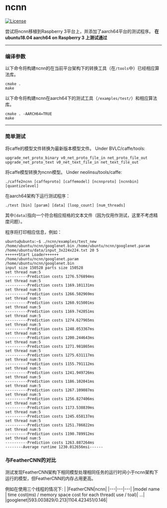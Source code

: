 # ncnn

[![License](https://img.shields.io/badge/license-BSD--3--Clause-blue.svg)](https://raw.githubusercontent.com/Tencent/ncnn/master/LICENSE.txt) 

尝试将ncnn移植到Raspberry 3平台上，并添加了aarch64平台的测试程序。
**在ubuntu18.04 aarch64 on Raspberry 3 上测试通过**

---

### 编译参数
以下命令将构建ncnn的在当前平台架构下的转换工具（在`/tools`中）已经相应算法库。
```
cmake .
make
```
以下命令将构建ncnn在aarch64下的测试工具（`/examples/test/`）和相应算法库。
```
cmake . -AARCH64=TRUE
make
```
---

### 简单测试

将caffe的模型文件转换为最新版本模型文件。
Under BVLC/caffe/tools:
```
upgrade_net_proto_binary v0_net_proto_file_in net_proto_file_out
upgrade_net_proto_text v0_net_text_file_in net_text_file_out
```
将caffe模型转换为ncnn模型。
Under neolinsu/tools/caffe:
```
./caffe2ncnn [caffeproto] [caffemodel] [ncnnproto] [ncnnbin] [quantizelevel]
```

在aarch64架构下运行测试程序：

```
./test [bin] [param] [data] [loop_count] [num_threads]
```
其中`[data]`指向一个符合相应规格的文本文件（因为仅用作测试，这里不考虑精度问题）。

程序将打印相应信息，例如：
```
ubuntu@ubuntu:~$ ./ncnn/examples/test_new /home/ubuntu/ncnn/googlenet.bin /home/ubuntu/ncnn/googlenet.param /home/ubuntu/data/input_3x224x224.txt 20 5
++++++Start Loader++++++
/home/ubuntu/ncnn/googlenet.param
/home/ubuntu/ncnn/googlenet.bin
input size 150528 parts size 150528
set thread num:5
----------Prediction costs 1276.576894ms
set thread num:5
----------Prediction costs 1169.101131ms
set thread num:5
----------Prediction costs 1266.502969ms
set thread num:5
----------Prediction costs 1260.915001ms
set thread num:5
----------Prediction costs 1169.742051ms
set thread num:5
----------Prediction costs 1274.627965ms
set thread num:5
----------Prediction costs 1248.053367ms
set thread num:5
----------Prediction costs 1200.244643ms
set thread num:5
----------Prediction costs 1271.981865ms
set thread num:5
----------Prediction costs 1275.631117ms
set thread num:5
----------Prediction costs 1155.791112ms
set thread num:5
----------Prediction costs 1241.949726ms
set thread num:5
----------Prediction costs 1186.102041ms
set thread num:5
----------Prediction costs 1267.109087ms
set thread num:5
----------Prediction costs 1256.827406ms
set thread num:5
----------Prediction costs 1173.538839ms
set thread num:5
----------Prediction costs 1245.658137ms
set thread num:5
----------Prediction costs 1251.786822ms
set thread num:5
----------Prediction costs 1190.789912ms
set thread num:5
----------Prediction costs 1263.887264ms
--------Average runtime 1230.012656msi------
```

### 与FeatherCNN的对比

测试发现FeatherCNN架构下相同模型处理相同任务的运行时间小于ncnn架构下运行的模型，但FeatherCNN的内存占用更高。

例如在使用三个线程的情况下:
| |FeatherCNN|ncnn|
|---|---|---|
|model name | time cost(ms) / memory space cost for each thread( use / toal)| ...|
|googlenet|593.003829/0.213|1104.423451/0.146|
